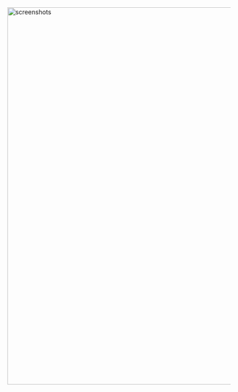 <img src="https://github.com/sywe1/wtt-demo/blob/master/screenshots/screenshots.gif" width="850" alt="screenshots" />
